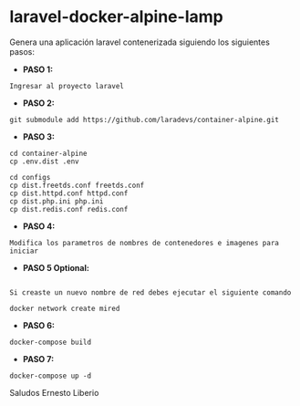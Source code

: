 # laravel-docker-alpine-lamp


Genera una aplicación laravel contenerizada siguiendo los siguientes pasos:


* **PASO 1:** 
~~~
Ingresar al proyecto laravel
~~~

* **PASO 2:** 
~~~
git submodule add https://github.com/laradevs/container-alpine.git
~~~

* **PASO 3:** 
~~~
cd container-alpine
cp .env.dist .env

cd configs
cp dist.freetds.conf freetds.conf
cp dist.httpd.conf httpd.conf
cp dist.php.ini php.ini
cp dist.redis.conf redis.conf

~~~

* **PASO 4:** 
~~~
Modifica los parametros de nombres de contenedores e imagenes para iniciar
~~~


* **PASO 5 Optional:** 
~~~

Si creaste un nuevo nombre de red debes ejecutar el siguiente comando

docker network create mired

~~~


* **PASO 6:** 
~~~
docker-compose build
~~~

* **PASO 7:** 
~~~
docker-compose up -d
~~~


Saludos
Ernesto Liberio
